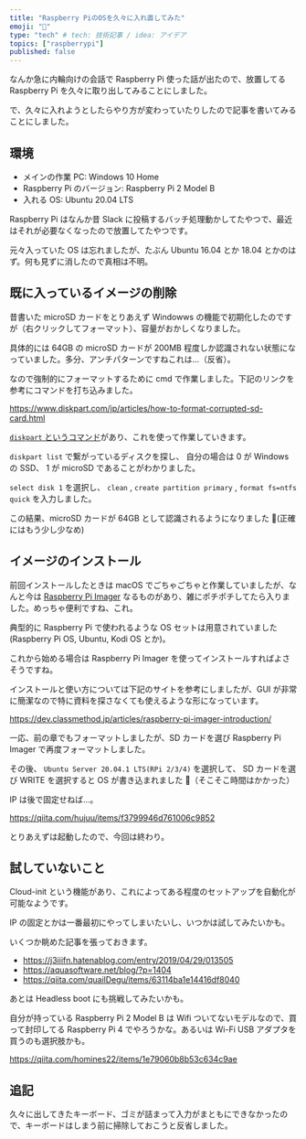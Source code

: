 ```yaml
---
title: "Raspberry PiのOSを久々に入れ直してみた"
emoji: "🥧"
type: "tech" # tech: 技術記事 / idea: アイデア
topics: ["raspberrypi"]
published: false
---
```


なんか急に内輪向けの会話で Raspberry Pi 使った話が出たので、放置してる Raspberry Pi を久々に取り出してみることにしました。

で、久々に入れようとしたらやり方が変わっていたりしたので記事を書いてみることにしました。

## 環境

* メインの作業 PC: Windows 10 Home
* Raspberry Pi のバージョン: Raspberry Pi 2 Model B
* 入れる OS: Ubuntu 20.04 LTS

Raspberry Pi はなんか昔 Slack に投稿するバッチ処理動かしてたやつで、最近はそれが必要なくなったので放置してたやつです。

元々入っていた OS は忘れましたが、たぶん Ubuntu 16.04 とか 18.04 とかのはず。何も見ずに消したので真相は不明。

## 既に入っているイメージの削除

昔書いた microSD カードをとりあえず Windowws の機能で初期化したのですが（右クリックしてフォーマット）、容量がおかしくなりました。

具体的には 64GB の microSD カードが 200MB 程度しか認識されない状態になっていました。多分、アンチパターンですねこれは…（反省）。

なので強制的にフォーマットするために cmd で作業しました。下記のリンクを参考にコマンドを打ち込みました。

https://www.diskpart.com/jp/articles/how-to-format-corrupted-sd-card.html

[`diskpart` というコマンド](https://docs.microsoft.com/ja-jp/windows-server/administration/windows-commands/diskpart)があり、これを使って作業していきます。

`diskpart list` で繋がっているディスクを探し、 自分の場合は 0 が Windows の SSD、 1 が microSD であることがわかりました。

`select disk 1` を選択し、 `clean` , `create partition primary` , `format fs=ntfs quick` を入力しました。

この結果、microSD カードが 64GB として認識されるようになりました 🎉(正確にはもう少し少なめ)

## イメージのインストール

前回インストールしたときは macOS でごちゃごちゃと作業していましたが、なんと今は [Raspberry Pi Imager](https://www.raspberrypi.org/software/) なるものがあり、雑にポチポチしてたら入りました。めっちゃ便利ですね、これ。

典型的に Raspberry Pi で使われるような OS セットは用意されていました(Raspberry Pi OS, Ubuntu, Kodi OS とか)。

これから始める場合は Raspberry Pi Imager を使ってインストールすればよさそうですね。

インストールと使い方については下記のサイトを参考にしましたが、GUI が非常に簡潔なので特に資料を探さなくても使えるような形になっています。

https://dev.classmethod.jp/articles/raspberry-pi-imager-introduction/

一応、前の章でもフォーマットしましたが、SD カードを選び Raspberry Pi Imager で再度フォーマットしました。

その後、 `Ubuntu Server 20.04.1 LTS(RPi 2/3/4)` を選択して、 SD カードを選び WRITE を選択すると OS が書き込まれました 🎉（そこそこ時間はかかった）

IP は後で固定せねば…。

https://qiita.com/hujuu/items/f3799946d761006c9852

とりあえずは起動したので、今回は終わり。

## 試していないこと

Cloud-init という機能があり、これによってある程度のセットアップを自動化が可能なようです。

IP の固定とかは一番最初にやってしまいたいし、いつかは試してみたいかも。

いくつか眺めた記事を張っておきます。

* https://j3iiifn.hatenablog.com/entry/2019/04/29/013505
* https://aquasoftware.net/blog/?p=1404
* https://qiita.com/quailDegu/items/63114ba1e14416df8040

あとは Headless boot にも挑戦してみたいかも。

自分が持っている Raspberry Pi 2 Model B は Wifi ついてないモデルなので、買って封印してる Raspberry Pi 4 でやろうかな。あるいは Wi-Fi USB アダプタを買うのも選択肢かも。

https://qiita.com/homines22/items/1e79060b8b53c634c9ae

## 追記

久々に出してきたキーボード、ゴミが詰まって入力がまともにできなかったので、キーボードはしまう前に掃除しておこうと反省しました。
